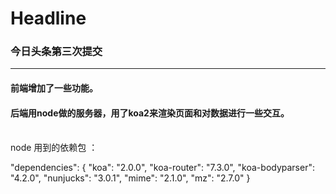 # Headline
<h3>今日头条第三次提交</h3>
<hr/>
<h4>前端增加了一些功能。</h4>
<h4>后端用node做的服务器，用了koa2来渲染页面和对数据进行一些交互。</h4>
<br/>
node 用到的依赖包 ：

"dependencies": {
    "koa": "2.0.0",
    "koa-router": "7.3.0",
    "koa-bodyparser": "4.2.0",
    "nunjucks": "3.0.1",
    "mime": "2.1.0",
    "mz": "2.7.0"
}


